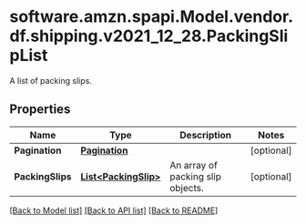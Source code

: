 # software.amzn.spapi.Model.vendor.df.shipping.v2021_12_28.PackingSlipList
A list of packing slips.

## Properties

Name | Type | Description | Notes
------------ | ------------- | ------------- | -------------
**Pagination** | [**Pagination**](Pagination.md) |  | [optional] 
**PackingSlips** | [**List&lt;PackingSlip&gt;**](PackingSlip.md) | An array of packing slip objects. | [optional] 

[[Back to Model list]](../README.md#documentation-for-models) [[Back to API list]](../README.md#documentation-for-api-endpoints) [[Back to README]](../README.md)

